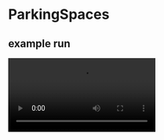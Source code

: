 # ParkingSpaces

## example run
<video controls src="Assets/README/Exmp.mp4" title="Title"></video>
